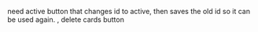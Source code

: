 need active button that changes id to active, then saves the old id so it can be used again. , delete cards button